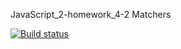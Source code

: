 JavaScript_2-homework_4-2 Matchers

[![Build status](https://ci.appveyor.com/api/projects/status/jph7lsusjti277u0?svg=true)](https://ci.appveyor.com/project/AleksandrPetrov89/javascript-2-homework-4-2)